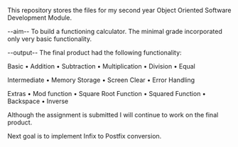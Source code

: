 This repository stores the files for my second year Object Oriented Software Development Module.

--aim--
To build a functioning calculator. The minimal grade incorporated only very basic functionality.

--output--
The final product had the following functionality:

  Basic
  •	Addition
  •	Subtraction
  •	Multiplication
  •	Division
  •	Equal
  
  Intermediate
  •	Memory Storage
  •	Screen Clear
  •	Error Handling
  
  Extras
  •	Mod function
  •	Square Root Function
  •	Squared Function
  •	Backspace
  •	Inverse

Although the assignment is submitted I will continue to work on the final product.

Next goal is to implement Infix to Postfix conversion.
